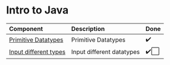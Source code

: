 # Intro to Java

| 	Component                                               | 	Description                         | 	Done    | 
| 	:--------	                                            | 	:----------	                        | 	:---    | 
| 	[Primitive Datatypes](/Intro-to-Java/Primitives.java)   |   Primitive Datatypes                 |   ✔️      | 
| 	[Input different types](/Intro-to-Java/Inputs.java)     |   Input different datatypes           |   ✔️⬜   | 

